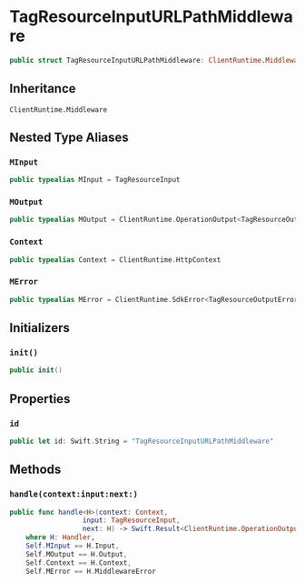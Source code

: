 # TagResourceInputURLPathMiddleware

``` swift
public struct TagResourceInputURLPathMiddleware: ClientRuntime.Middleware 
```

## Inheritance

`ClientRuntime.Middleware`

## Nested Type Aliases

### `MInput`

``` swift
public typealias MInput = TagResourceInput
```

### `MOutput`

``` swift
public typealias MOutput = ClientRuntime.OperationOutput<TagResourceOutputResponse>
```

### `Context`

``` swift
public typealias Context = ClientRuntime.HttpContext
```

### `MError`

``` swift
public typealias MError = ClientRuntime.SdkError<TagResourceOutputError>
```

## Initializers

### `init()`

``` swift
public init() 
```

## Properties

### `id`

``` swift
public let id: Swift.String = "TagResourceInputURLPathMiddleware"
```

## Methods

### `handle(context:input:next:)`

``` swift
public func handle<H>(context: Context,
                  input: TagResourceInput,
                  next: H) -> Swift.Result<ClientRuntime.OperationOutput<TagResourceOutputResponse>, MError>
    where H: Handler,
    Self.MInput == H.Input,
    Self.MOutput == H.Output,
    Self.Context == H.Context,
    Self.MError == H.MiddlewareError
```
